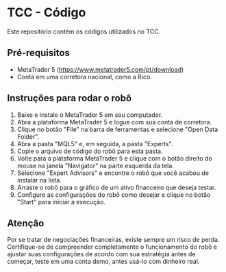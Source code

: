 # TCC - Código
Este repositório contém os códigos utilizados no TCC. 

## Pré-requisitos
- MetaTrader 5 (https://www.metatrader5.com/pt/download)
- Conta em uma corretora nacional, como a Rico.

## Instruções para rodar o robô
1. Baixe e instale o MetaTrader 5 em seu computador.
2. Abra a plataforma MetaTrader 5 e logue com sua conta de corretora.
3. Clique no botão "File" na barra de ferramentas e selecione "Open Data Folder".
4. Abra a pasta "MQL5" e, em seguida, a pasta "Experts".
5. Copie o arquivo de código do robô para esta pasta.
6. Volte para a plataforma MetaTrader 5 e clique com o botão direito do mouse na janela "Navigator" na parte esquerda da tela.
7. Selecione "Expert Advisors" e encontre o robô que você acabou de instalar na lista.
8. Arraste o robô para o gráfico de um ativo financeiro que deseja testar.
9. Configure as configurações do robô como desejar e clique no botão "Start" para iniciar a execução.

## Atenção
Por se tratar de negociações financeiras, existe sempre um risco de perda. Certifique-se de compreender completamente o funcionamento do robô e ajustar suas configurações de acordo com sua estratégia antes de começar, teste em uma conta demo, antes usá-lo com dinheiro real.
